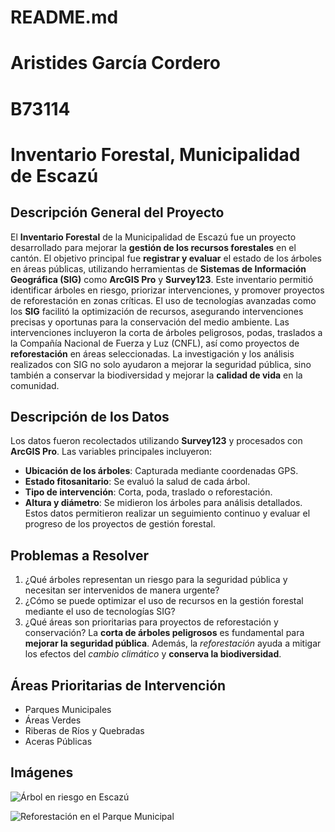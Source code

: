# README.md

# Aristides García Cordero
# B73114

# Inventario Forestal, Municipalidad de Escazú


## Descripción General del Proyecto
El **Inventario Forestal** de la Municipalidad de Escazú fue un proyecto desarrollado para mejorar la **gestión de los recursos forestales** en el cantón. El objetivo principal fue **registrar y evaluar** el estado de los árboles en áreas públicas, utilizando herramientas de **Sistemas de Información Geográfica (SIG)** como **ArcGIS Pro** y **Survey123**. Este inventario permitió identificar árboles en riesgo, priorizar intervenciones, y promover proyectos de reforestación en zonas críticas.
El uso de tecnologías avanzadas como los **SIG** facilitó la optimización de recursos, asegurando intervenciones precisas y oportunas para la conservación del medio ambiente. Las intervenciones incluyeron la corta de árboles peligrosos, podas, traslados a la Compañía Nacional de Fuerza y Luz (CNFL), así como proyectos de **reforestación** en áreas seleccionadas.
La investigación y los análisis realizados con SIG no solo ayudaron a mejorar la seguridad pública, sino también a conservar la biodiversidad y mejorar la **calidad de vida** en la comunidad.


## Descripción de los Datos
Los datos fueron recolectados utilizando **Survey123** y procesados con **ArcGIS Pro**. Las variables principales incluyeron:
- **Ubicación de los árboles**: Capturada mediante coordenadas GPS.
- **Estado fitosanitario**: Se evaluó la salud de cada árbol.
- **Tipo de intervención**: Corta, poda, traslado o reforestación.
- **Altura y diámetro**: Se midieron los árboles para análisis detallados.
Estos datos permitieron realizar un seguimiento continuo y evaluar el progreso de los proyectos de gestión forestal.

## Problemas a Resolver
1. ¿Qué árboles representan un riesgo para la seguridad pública y necesitan ser intervenidos de manera urgente?
2. ¿Cómo se puede optimizar el uso de recursos en la gestión forestal mediante el uso de tecnologías SIG?
3. ¿Qué áreas son prioritarias para proyectos de reforestación y conservación?
La **corta de árboles peligrosos** es fundamental para **mejorar la seguridad pública**. Además, la *reforestación* ayuda a mitigar los efectos del *cambio climático* y **conserva la biodiversidad**.

## Áreas Prioritarias de Intervención

- Parques Municipales
- Áreas Verdes
- Riberas de Ríos y Quebradas
- Aceras Públicas


## Imágenes

![Árbol en riesgo en Escazú]([https://example.com/arbol-en-riesgo.png](https://www.lateja.cr/resizer/v2/MUINBFZGAJEPDF3W5M7T3LFVGI.JPG?smart=true&auth=5d503a80a40ba7c996d6d510f3b8e89db81552f584d9ebe9ad4ea256407b6e13&width=1440&height=2167))

![Reforestación en el Parque Municipal](README.md/imagen_p1)




